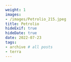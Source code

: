 ```yaml
---
weight: 1
images:
- /images/Petrolio_215.jpeg
title: Petrolio
hideExif: true
hideDate: true
date: 2022-07-23
tags:
- archive # all posts
- terra
---
```

